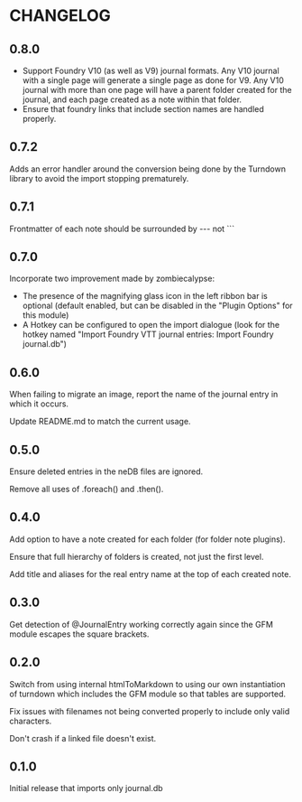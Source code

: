 # CHANGELOG

## 0.8.0

- Support Foundry V10 (as well as V9) journal formats. Any V10 journal with a single page will generate a single page as done for V9. Any V10 journal with more than one page will have a parent folder created for the journal, and each page created as a note within that folder.
- Ensure that foundry links that include section names are handled properly.

## 0.7.2

Adds an error handler around the conversion being done by the Turndown library to avoid the import stopping prematurely.

## 0.7.1

Frontmatter of each note should be surrounded by --- not ```

## 0.7.0

Incorporate two improvement made by zombiecalypse:

- The presence of the magnifying glass icon in the left ribbon bar is optional (default enabled, but can be disabled in the "Plugin Options" for this module)
- A Hotkey can be configured to open the import dialogue (look for the hotkey named "Import Foundry VTT journal entries: Import Foundry journal.db")

## 0.6.0

When failing to migrate an image, report the name of the journal entry in which it occurs.

Update README.md to match the current usage.

## 0.5.0

Ensure deleted entries in the neDB files are ignored.

Remove all uses of .foreach() and .then().

## 0.4.0

Add option to have a note created for each folder (for folder note plugins).

Ensure that full hierarchy of folders is created, not just the first level.

Add title and aliases for the real entry name at the top of each created note.

## 0.3.0

Get detection of @JournalEntry working correctly again since the GFM module escapes the square brackets.

## 0.2.0

Switch from using internal htmlToMarkdown to using our own instantiation of turndown which includes the GFM module so that tables are supported.

Fix issues with filenames not being converted properly to include only valid characters.

Don't crash if a linked file doesn't exist.

## 0.1.0

Initial release that imports only journal.db